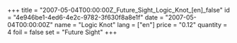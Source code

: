+++
title = "2007-05-04T00:00:00Z_Future_Sight_Logic_Knot_[en]_false"
id = "4e946be1-4ed6-4e2c-9782-3f630f8a8e1f"
date = "2007-05-04T00:00:00Z"
name = "Logic Knot"
lang = ["en"]
price = "0.12"
quantity = 4
foil = false
set = "Future Sight"
+++
